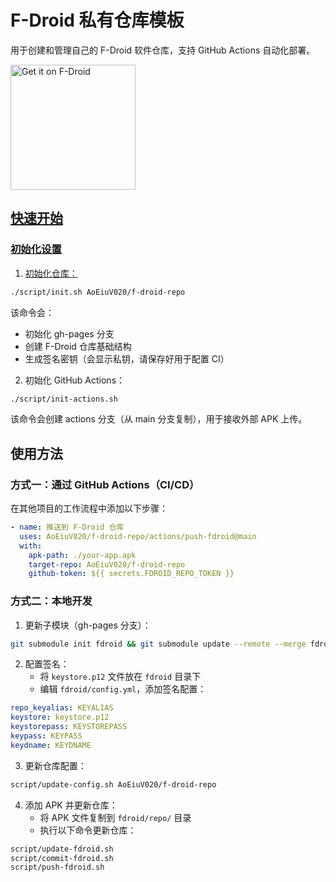 # F-Droid 私有仓库模板

用于创建和管理自己的 F-Droid 软件仓库，支持 GitHub Actions 自动化部署。

<a href="https://AoEiuV020.github.io/f-droid-repo/repo"><img alt="Get it on F-Droid" src="https://f-droid.org/badge/get-it-on.svg" width="200px"/>

## 快速开始

### 初始化设置

1. 初始化仓库：
```bash
./script/init.sh AoEiuV020/f-droid-repo
```
该命令会：
- 初始化 gh-pages 分支
- 创建 F-Droid 仓库基础结构
- 生成签名密钥（会显示私钥，请保存好用于配置 CI）

2. 初始化 GitHub Actions：
```bash
./script/init-actions.sh
```
该命令会创建 actions 分支（从 main 分支复制），用于接收外部 APK 上传。

## 使用方法

### 方式一：通过 GitHub Actions（CI/CD）

在其他项目的工作流程中添加以下步骤：

```yaml
- name: 推送到 F-Droid 仓库
  uses: AoEiuV020/f-droid-repo/actions/push-fdroid@main
  with:
    apk-path: ./your-app.apk
    target-repo: AoEiuV020/f-droid-repo
    github-token: ${{ secrets.FDROID_REPO_TOKEN }}
```

### 方式二：本地开发

1. 更新子模块（gh-pages 分支）：
```bash
git submodule init fdroid && git submodule update --remote --merge fdroid
```

2. 配置签名：
   - 将 `keystore.p12` 文件放在 `fdroid` 目录下
   - 编辑 `fdroid/config.yml`，添加签名配置：
```yaml
repo_keyalias: KEYALIAS
keystore: keystore.p12
keystorepass: KEYSTOREPASS
keypass: KEYPASS
keydname: KEYDNAME
```

3. 更新仓库配置：
```bash
script/update-config.sh AoEiuV020/f-droid-repo
```

4. 添加 APK 并更新仓库：
   - 将 APK 文件复制到 `fdroid/repo/` 目录
   - 执行以下命令更新仓库：
```bash
script/update-fdroid.sh
script/commit-fdroid.sh
script/push-fdroid.sh
```
